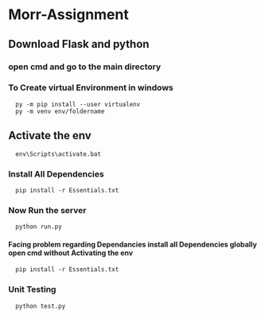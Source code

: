 # Morr-Assignment

## Download Flask and python

### open cmd and go to the main directory

### To Create virtual Environment in windows
  ```
    py -m pip install --user virtualenv
    py -m venv env/foldername
  ```
## Activate the env
  ```
    env\Scripts\activate.bat
  ```

### Install All Dependencies
  ```
    pip install -r Essentials.txt
  ```
### Now Run the server 
  ```
    python run.py
  ```
  #### Facing problem regarding Dependancies install all Dependencies globally open cmd without Activating the env 
  ```
    pip install -r Essentials.txt
  ```
### Unit Testing
  ```
    python test.py
  ```

